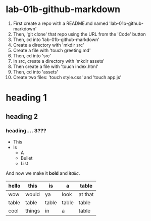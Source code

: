 # lab-01b-github-markdown

1) First create a repo with a README.md named 'lab-01b-github-markdown'
1) Then, 'git clone' that repo using the URL from the 'Code' button
1) Then, cd into 'lab-01b-github-markdown'
1) Create a directory with 'mkdir src'
1) Create a file with 'touch greeting.md'
1) Then, cd into 'src'
1) In src, create a directory with 'mkdir assets'
1) Then create a file with 'touch index.html'
1) Then, cd into 'assets'
1) Create two files: 'touch style.css' and 'touch app.js'


# heading 1
## heading 2
### heading.... 3???

* This
* Is
    * A
    * Bullet
    * List

And now we make it **bold** and _italic_.

| hello | this   | is    | a     | table   |
|-------|--------|-------|-------|---------|
| wow   | would  | ya    | look  | at that |
| table | table  | table | table | table   |
| cool  | things | in    | a     | table   |
